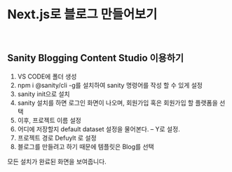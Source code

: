 # Next.js로 블로그 만들어보기

<br>

## Sanity Blogging Content Studio 이용하기

1. VS CODE에 폴더 생성   
2. npm i @sanity/cli -g를 설치하여 sanity 명령어를 작성 할 수 있게 설정 
3. sanity init으로 설치
4. sanity 설치를 하면 로그인 화면이 나오며, 회원가입 혹은 회원가입 할 플랫폼을 선택
5. 이후, 프로젝트 이름 설정
6. 어디에 저장할지 default dataset 설정을 물어본다. – Y로 설정.
7. 프로젝트 경로 Defuylt 로 설정
8. 블로그를 만들려고 하기 때문에 템플릿은 Blog를 선택

모든 설치가 완료된 화면을 보여줍니다.
